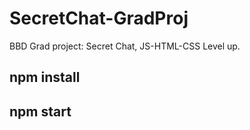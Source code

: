 # SecretChat-GradProj
BBD Grad project: Secret Chat, JS-HTML-CSS Level up.

## npm install
## npm start
